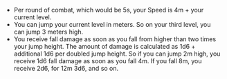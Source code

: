 - Per round of combat, which would be 5s, your Speed is 4m + your current level. 
- You can jump your current level in meters. So on your third level, you can jump 3 meters high. 
- You receive fall damage as soon as you fall from higher than two times your jump height. The amount of damage is calculated as 1d6 + additional 1d6 per doubled jump height. So if you can jump 2m high, you receive 1d6 fall damage as soon as you fall 4m. If you fall 8m, you receive 2d6, for 12m 3d6, and so on. 
